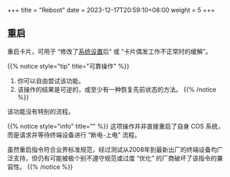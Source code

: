 +++
title = "Reboot"
date =  2023-12-17T20:59:10+08:00
weight = 5
+++

## 重启

重启卡片，可用于 “修改了[系统设置](../settings/)后” 或 “卡片偶发工作不正常时的缓解”。

{{% notice style="tip" title="可靠操作" %}}
1. 你可以自由尝试该功能。
2. 该操作的结果是可逆的，或至少有一种恢复先前状态的方法。
{{% /notice %}}

该功能没有特别的流程。

{{% notice style="info" title="" %}}
这项操作并非直接重启了自身 COS 系统，而是请求并等待终端设备进行 “断电-上电” 流程。

虽然重启指令符合业界标准规范，经过测试从2008年到最新出厂的终端设备均广泛支持，但仍有可能被极个别不遵守规范或过度 “优化” 的厂商破坏了该指令的兼容性。
{{% /notice %}}
